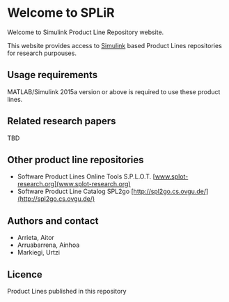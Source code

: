 # Welcome to SPLiR
Welcome to Simulink Product Line Repository website.

This website provides access to [Simulink](https://es.mathworks.com/products/simulink.html) based Product Lines repositories for research purpouses.

## Usage requirements
MATLAB/Simulink 2015a version or above is required to use these product lines.

## Related research papers
TBD

## Other product line repositories
- Software Product Lines Online Tools S.P.L.O.T. [www.splot-research.org](www.splot-research.org)
- Software Product Line Catalog SPL2go [http://spl2go.cs.ovgu.de/](http://spl2go.cs.ovgu.de/)

## Authors and contact
- Arrieta, Aitor
- Arruabarrena, Ainhoa
- Markiegi, Urtzi

## Licence
Product Lines published in this repository 
